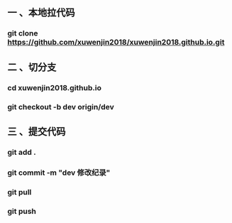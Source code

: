 ## 一 、本地拉代码
### git clone https://github.com/xuwenjin2018/xuwenjin2018.github.io.git

## 二 、切分支
### cd xuwenjin2018.github.io
### git checkout -b dev origin/dev

## 三 、提交代码
### git add .
### git commit -m "dev 修改纪录"
### git pull
### git push